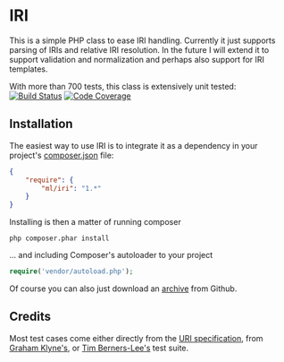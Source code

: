 IRI
==============

This is a simple PHP class to ease IRI handling. Currently it just supports
parsing of IRIs and relative IRI resolution. In the future I will extend it
to support validation and normalization and perhaps also support for IRI
templates.

With more than 700 tests, this class is extensively unit tested:
[![Build Status](https://secure.travis-ci.org/lanthaler/IRI.png?branch=master)](http://travis-ci.org/lanthaler/IRI)
[![Code Coverage](https://scrutinizer-ci.com/g/lanthaler/IRI/badges/coverage.png?b=master)](https://scrutinizer-ci.com/g/lanthaler/IRI/?branch=master)


Installation
------------

The easiest way to use IRI is to integrate it as a dependency in your project's
[composer.json](http://getcomposer.org/doc/00-intro.md) file:

```json
{
    "require": {
        "ml/iri": "1.*"
    }
}
```

Installing is then a matter of running composer

    php composer.phar install

... and including Composer's autoloader to your project

```php
require('vendor/autoload.php');
```


Of course you can also just download an [archive](https://github.com/lanthaler/IRI/downloads)
from Github.


Credits
------------

Most test cases come either directly from the [URI specification](http://tools.ietf.org/html/rfc3986),
from [Graham Klyne's](http://www.ninebynine.org/Software/HaskellUtils/Network/URITestDescriptions.html),
or [Tim Berners-Lee's](http://dig.csail.mit.edu/2005/ajar/ajaw/test/uri-test-doc.html) test suite.
